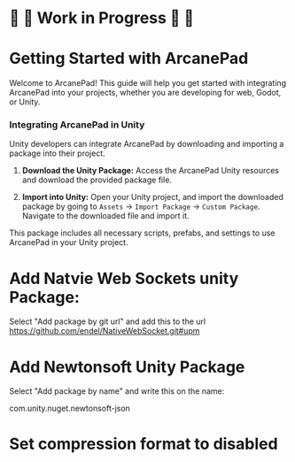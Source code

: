 # 🚧 👷 Work in Progress 👷 🚧
##
# Getting Started with ArcanePad

Welcome to ArcanePad! This guide will help you get started with integrating ArcanePad into your projects, whether you are developing for web, Godot, or Unity.

### Integrating ArcanePad in Unity

Unity developers can integrate ArcanePad by downloading and importing a package into their project.

1. **Download the Unity Package:**
Access the ArcanePad Unity resources and download the provided package file.

2. **Import into Unity:**
Open your Unity project, and import the downloaded package by going to `Assets` -> `Import Package` -> `Custom Package`. Navigate to the downloaded file and import it.

This package includes all necessary scripts, prefabs, and settings to use ArcanePad in your Unity project.


# Add Natvie Web Sockets unity Package:
Select "Add package by git url" and add this to the url
https://github.com/endel/NativeWebSocket.git#upm

# Add Newtonsoft Unity Package
Select "Add package by name" and write this on the name:

com.unity.nuget.newtonsoft-json

# Set compression format to disabled